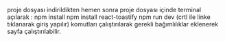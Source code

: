 proje dosyası indirildikten hemen sonra proje dosyası içinde terminal açılarak :
npm install 
npm install react-toastify
npm run dev  (crtl ile linke tıklanarak giriş yapılır)
komutları çalıştırılarak gerekli bağımlılıklar eklenerek sayfa çalıştırılabilir.
